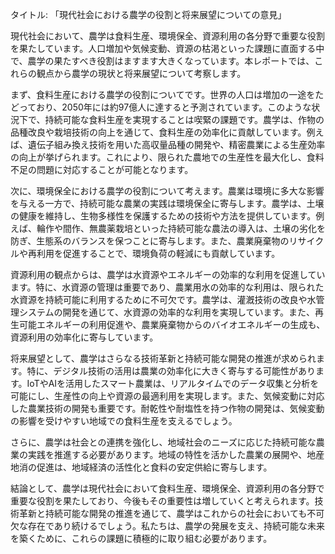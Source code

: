 タイトル: 「現代社会における農学の役割と将来展望についての意見」

現代社会において、農学は食料生産、環境保全、資源利用の各分野で重要な役割を果たしています。人口増加や気候変動、資源の枯渇といった課題に直面する中で、農学の果たすべき役割はますます大きくなっています。本レポートでは、これらの観点から農学の現状と将来展望について考察します。

まず、食料生産における農学の役割についてです。世界の人口は増加の一途をたどっており、2050年には約97億人に達すると予測されています。このような状況下で、持続可能な食料生産を実現することは喫緊の課題です。農学は、作物の品種改良や栽培技術の向上を通じて、食料生産の効率化に貢献しています。例えば、遺伝子組み換え技術を用いた高収量品種の開発や、精密農業による生産効率の向上が挙げられます。これにより、限られた農地での生産性を最大化し、食料不足の問題に対応することが可能となります。

次に、環境保全における農学の役割について考えます。農業は環境に多大な影響を与える一方で、持続可能な農業の実践は環境保全に寄与します。農学は、土壌の健康を維持し、生物多様性を保護するための技術や方法を提供しています。例えば、輪作や間作、無農薬栽培といった持続可能な農法の導入は、土壌の劣化を防ぎ、生態系のバランスを保つことに寄与します。また、農業廃棄物のリサイクルや再利用を促進することで、環境負荷の軽減にも貢献しています。

資源利用の観点からは、農学は水資源やエネルギーの効率的な利用を促進しています。特に、水資源の管理は重要であり、農業用水の効率的な利用は、限られた水資源を持続可能に利用するために不可欠です。農学は、灌漑技術の改良や水管理システムの開発を通じて、水資源の効率的な利用を実現しています。また、再生可能エネルギーの利用促進や、農業廃棄物からのバイオエネルギーの生成も、資源利用の効率化に寄与しています。

将来展望として、農学はさらなる技術革新と持続可能な開発の推進が求められます。特に、デジタル技術の活用は農業の効率化に大きく寄与する可能性があります。IoTやAIを活用したスマート農業は、リアルタイムでのデータ収集と分析を可能にし、生産性の向上や資源の最適利用を実現します。また、気候変動に対応した農業技術の開発も重要です。耐乾性や耐塩性を持つ作物の開発は、気候変動の影響を受けやすい地域での食料生産を支えるでしょう。

さらに、農学は社会との連携を強化し、地域社会のニーズに応じた持続可能な農業の実践を推進する必要があります。地域の特性を活かした農業の展開や、地産地消の促進は、地域経済の活性化と食料の安定供給に寄与します。

結論として、農学は現代社会において食料生産、環境保全、資源利用の各分野で重要な役割を果たしており、今後もその重要性は増していくと考えられます。技術革新と持続可能な開発の推進を通じて、農学はこれからの社会においても不可欠な存在であり続けるでしょう。私たちは、農学の発展を支え、持続可能な未来を築くために、これらの課題に積極的に取り組む必要があります。